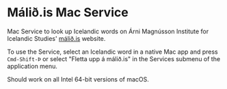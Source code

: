 # Málið.is Mac Service

Mac Service to look up Icelandic words on Árni Magnússon Institute for Icelandic Studies' [málið.is](https://malid.is) website.

To use the Service, select an Icelandic word in a native Mac app and press  `Cmd-Shift-Þ` or select "Fletta upp á málið.is" in the Services submenu of the application menu.

Should work on all Intel 64-bit versions of macOS.
